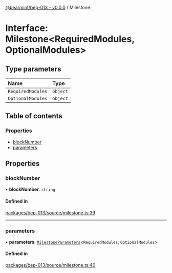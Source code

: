 [@bearmint/bep-013 - v0.0.0](../README.md) / Milestone

# Interface: Milestone<RequiredModules, OptionalModules\>

## Type parameters

| Name | Type |
| :------ | :------ |
| `RequiredModules` | `object` |
| `OptionalModules` | `object` |

## Table of contents

### Properties

- [blockNumber](Milestone.md#blocknumber)
- [parameters](Milestone.md#parameters)

## Properties

### blockNumber

• **blockNumber**: `string`

#### Defined in

[packages/bep-013/source/milestone.ts:39](https://github.com/bearmint/bearmint/blob/main/packages/bep-013/source/milestone.ts#L39)

___

### parameters

• **parameters**: [`MilestoneParameters`](MilestoneParameters.md)<`RequiredModules`, `OptionalModules`\>

#### Defined in

[packages/bep-013/source/milestone.ts:40](https://github.com/bearmint/bearmint/blob/main/packages/bep-013/source/milestone.ts#L40)
